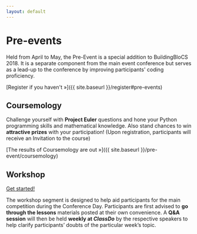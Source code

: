 ```yaml
---
layout: default
---
```


# Pre-events

Held from April to May, the Pre-Event is a special addition to BuildingBloCS 2018. It is a separate component from the main event conference but serves as a lead-up to the conference by improving participants' coding proficiency. 

[Register if you haven't &raquo;]({{ site.baseurl }}/register#pre-events)

## Coursemology

Challenge yourself with **Project Euler** questions and hone your Python programming skills and mathematical knowledge. Also stand chances to win **attractive prizes** with your participation! (Upon registration, participants will receive an Invitation to the course)

[The results of Coursemology are out &raquo;]({{ site.baseurl }}/pre-event/coursemology)

## Workshop

<a class="btn" href="{{ site.baseurl }}/pre-event/workshop">Get started!</a>

The workshop segment is designed to help aid participants for the main competition during the Conference Day. Participants are first advised to **go through the lessons** materials posted at their own convenience. A **Q&A session** will then be held **weekly at *ClassDo*** by the respective speakers to help clarify participants’ doubts of the particular week’s topic.

